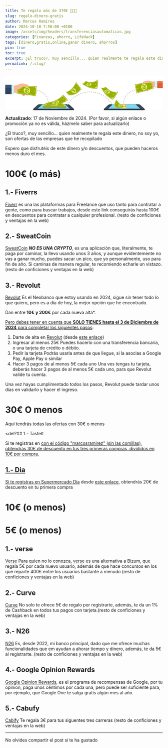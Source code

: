 ```yaml
---
title: Te regalo más de 370€ 💸💸💸
slug: regalo-dinero-gratis
author: Marcos Ramírez
date: 2024-10-10 7:50:00 +0100
image: /assets/img/headers/transferenciasautomaticas.jpg
categories: [Finanzas, ahorro, LifeHack]
tags: [dinero,gratis,online,ganar dinero, ahorros]
pin: true
toc: true
excerpt: ¿El truco?, muy sencillo... quien realmente te regala este dinero, no soy yo, son ofertas de las empresas que he recopilado
permalink: /:slug/ 
---
```

![Post Header](/assets/img/headers/transferenciasautomaticas.jpg)

**Actualizado**: 17 de Noviembre de 2024. (Por favor, si algún enlace o promoción ya no es válida, házmelo saber para actualizarlo)

¿El truco?, muy sencillo... quien realmente te regala este dinero, no soy yo, son ofertas de las empresas que he recopilado

Espero que disfrutéis de este dinero y/o descuentos, que pueden haceros menos duro el mes.


# 100€ (o más)


## 1.- Fiverrs

 <a href="http://www.fiverr.com/s2/f2c677aae2" target="_blank">Fiverr</a> es una las plataformas para Freelance que uso tanto para contratar a gente, como para buscar trabajos, desde este link conseguirás hasta 100€ en descuentos para contratar a cualquier profesional. (resto de conficiones y ventajas en la web)

## 2.- SweatCoin

 <a href="https://sweatco.in/ws/immarcosramirez" target="_blank">SweatCoin</a> ***NO ES UNA CRYPTO***, es una aplicación que, literalmente, te paga por caminar, la llevo usando unos 3 años, y aunque evidentemente no vas a ganar mucho, puedes sacar un pico, que yo personalmente, uso para fin de año. Si caminas de manera regular, te recomiendo echarle un vistazo. (resto de conficiones y ventajas en la web)

## 3.- Revolut 

 <a href="https://www.revolut.com/referral/?referral-code=marcos6jla!NOV2-24-VR-ES" target="_blank">Revolut</a> 
 Es el Neobanco que estoy usando en 2024, sigue sin tener todo lo que quiero, pero es a día de hoy, la mejor opción que he encontrado.

Dan entre **10€ y 200€** por cada nueva alta*.

<u>Pero debes tener en cuenta que **SOLO TIENES hasta el 3 de Diciembre de 2024** para completar los siguientes pasos</u>:

1. Darte de alta en <a href="https://www.revolut.com/referral/?referral-code=marcos6jla!NOV2-24-VR-ES" target="_blank">Revolut</a> (desde <a href="https://www.revolut.com/referral/?referral-code=marcos6jla!NOV2-24-VR-ES" target="_blank">este enlace</a>)
2. Ingresar al menos 25€
  Puedes hacerlo con una transferencia bancaria, o una tarjeta de crédito o débito.
3. Pedir la tarjeta
 Podrás usarla antes de que llegue, si la asocias a Google Pay, Apple Pay o similar
4. Hacer 3 pagos de al menos 5€ cada uno
 Una ves tengas tu tarjeta, deberás hacer 3 pagos de al menos 5€ cada uno, para que Revolut valide tu cuenta.


Una vez hayas cumplimentado todos los pasos, Revolut puede tardar unos dias en validarlo y hacer el ingreso.

# 30€ O menos 

Aquí tendrás todas las ofertas con 30€ o menos

<del?## 1.- TasteIt

Si te registras en <a href="https://tasteit.es/?referral=marcosramirez" target="_blank"> con el código "marcosramirez" (sin las comillas), obtendrás 30€ de descuento en tus tres primeras compras, divididos en 10€ por compra.
</del>
## 1.- Dia

Si te registras en <a href="https://rfrn.page.link/uuPRLT87QGHhBZzT6" target="_blank">Supermercado Día</a> desde <a href="https://rfrn.page.link/uuPRLT87QGHhBZzT6" target="_blank">este enlace</a>, obtendrás 20€ de descuento en tu primera compra
# 10€ (o menos)






# 5€ (o menos)

## 1.- verse

<a href="https://verse.me/invite/MTHTVT" target="_blank">Verse</a> Para quien no lo conozca, <a href="https://verse.me/$marcosramirez" target="_blank">verse</a> es una alternativa a Bizum, que regala 5€ por cada nuevo usuario, además de que hace concursos en los que reparte 400€ entre los usuarios bastante a menudo (resto de conficiones y ventajas en la web)


## 2.- Curve

<a href="https://www.curve.com/join#N9JYMP8D" target="_blank">Curve</a> No solo te ofrece 5€ de regalo por registrarte, además, te da un 1% de Cashback en todos tus pagos con tarjeta.(resto de conficiones y ventajas en la web)


## 3.- N26 

<a href="https://n26.com/r/marcosr8764" target="_blank">N26</a> Es, desde 2022, mi banco principal, dado que me ofrece muchas funcionalidades que em ayudan a ahorar tiempo y dinero, además, te da 5€ al registrarte. (resto de conficiones y ventajas en la web)

## 4.- Google Opinion Rewards

<a href="https://googleopinionrewardsrefer.page.link/?apn=com.google.android.apps.paidtasks&ibi=com.google.paidtasks&isi=1227019728&link=https%3A%2F%2Fsurveys.google.com%2Fgoogle-opinion-rewards%2Freferrer_code%3DN2NKSNQ5&utm_source=gor_share_android_referral" target="_blank">Google Opinion Rewards</a>, es el programa de recompensas de Google, por tu opinion, paga unos céntimos por cada una, pero puede ser suficiente para, por ejemplo, que Google One te salga gratis algún mes al año.

## 5.- Cabufy
<a href="https://cabify.com/i/marcosr2147" target="_blank">Cabify</a> Te regala 3€ para tus siguentes tres carreras (resto de conficiones y ventajas en la web)


***
No olvides compartir el post si te ha gustado

